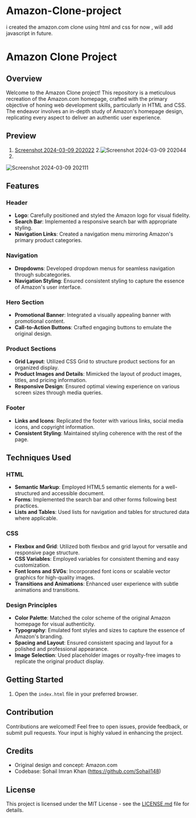 # Amazon-Clone-project
i created the amazon.com clone using html and css for now , will add javascript in future.
# Amazon Clone Project

## Overview

Welcome to the Amazon Clone project! This repository is a meticulous recreation of the Amazon.com homepage, crafted with the primary objective of honing web development skills, particularly in HTML and CSS. The endeavor involves an in-depth study of Amazon's homepage design, replicating every aspect to deliver an authentic user experience.

## Preview
1. [Screenshot 2024-03-09 202022](https://github.com/Sohail148/Amazon-Clone-project/assets/146368003/11360f49-28de-451b-a22d-a61a86f157ce)
2.![Screenshot 2024-03-09 202044](https://github.com/Sohail148/Amazon-Clone-project/assets/146368003/a84a06a0-6684-471e-94e5-0504bffd95cf)
3.
![Screenshot 2024-03-09 202111](https://github.com/Sohail148/Amazon-Clone-project/assets/146368003/290b5d8b-6249-4bba-9b84-b75b96f66c3a)


## Features

### Header

- **Logo**: Carefully positioned and styled the Amazon logo for visual fidelity.
- **Search Bar**: Implemented a responsive search bar with appropriate styling.
- **Navigation Links**: Created a navigation menu mirroring Amazon's primary product categories.

### Navigation

- **Dropdowns**: Developed dropdown menus for seamless navigation through subcategories.
- **Navigation Styling**: Ensured consistent styling to capture the essence of Amazon's user interface.

### Hero Section

- **Promotional Banner**: Integrated a visually appealing banner with promotional content.
- **Call-to-Action Buttons**: Crafted engaging buttons to emulate the original design.

### Product Sections

- **Grid Layout**: Utilized CSS Grid to structure product sections for an organized display.
- **Product Images and Details**: Mimicked the layout of product images, titles, and pricing information.
- **Responsive Design**: Ensured optimal viewing experience on various screen sizes through media queries.

### Footer

- **Links and Icons**: Replicated the footer with various links, social media icons, and copyright information.
- **Consistent Styling**: Maintained styling coherence with the rest of the page.

## Techniques Used

### HTML

- **Semantic Markup**: Employed HTML5 semantic elements for a well-structured and accessible document.
- **Forms**: Implemented the search bar and other forms following best practices.
- **Lists and Tables**: Used lists for navigation and tables for structured data where applicable.

### CSS

- **Flexbox and Grid**: Utilized both flexbox and grid layout for versatile and responsive page structure.
- **CSS Variables**: Employed variables for consistent theming and easy customization.
- **Font Icons and SVGs**: Incorporated font icons or scalable vector graphics for high-quality images.
- **Transitions and Animations**: Enhanced user experience with subtle animations and transitions.

### Design Principles

- **Color Palette**: Matched the color scheme of the original Amazon homepage for visual authenticity.
- **Typography**: Emulated font styles and sizes to capture the essence of Amazon's branding.
- **Spacing and Layout**: Ensured consistent spacing and layout for a polished and professional appearance.
- **Image Selection**: Used placeholder images or royalty-free images to replicate the original product display.

## Getting Started


1. Open the `index.html` file in your preferred browser.

## Contribution

Contributions are welcomed! Feel free to open issues, provide feedback, or submit pull requests. Your input is highly valued in enhancing the project.

## Credits

- Original design and concept: Amazon.com
- Codebase: Sohail Imran Khan (https://github.com/Sohail148)

## License

This project is licensed under the MIT License - see the [LICENSE.md](LICENSE.md) file for details.
